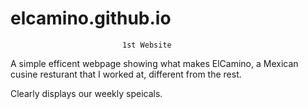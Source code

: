 # elcamino.github.io
                             1st Website
A simple efficent webpage showing what makes ElCamino, a Mexican cusine resturant that I worked at, different from the rest.


Clearly displays our weekly speicals.
